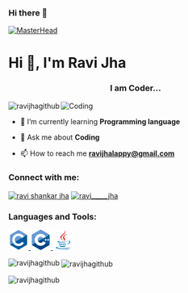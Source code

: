 ### Hi there 👋

[![MasterHead](https://user-images.githubusercontent.com/35267447/206916906-9bfb66d9-c419-44c2-908a-4885e610425f.gif)](https://Ravijhagithub.io)
<h1 align="cen2fmedia.giphy.com%2fmedia%ter">Hi 👋, I'm Ravi Jha</h1>
<h3 align="center">I am Coder...</h3>
<img align="right" alt="Coding" width="400" src="https://media1.tenor.com/images/cd37fa49c983ac905df0016fd5b6a2ee/tenor.gif?itemid=13165216">

<p align="left"> <img src="https://komarev.com/ghpvc/?username=ravijhagithub&label=Profile%20views&color=0e75b6&style=flat" alt="ravijhagithub" /> </p>

- 🌱 I’m currently learning **Programming language**

- 💬 Ask me about **Coding**

- 📫 How to reach me **ravijhalappy@gmail.com**

<h3 align="left">Connect with me:</h3>
<p align="left">
<a href="https://linkedin.com/in/ravi shankar jha" target="blank"><img align="center" src="https://raw.githubusercontent.com/rahuldkjain/github-profile-readme-generator/master/src/images/icons/Social/linked-in-alt.svg" alt="ravi shankar jha" height="30" width="40" /></a>
<a href="https://instagram.com/ravi_____jha" target="blank"><img align="center" src="https://raw.githubusercontent.com/rahuldkjain/github-profile-readme-generator/master/src/images/icons/Social/instagram.svg" alt="ravi_____jha" height="30" width="40" /></a>
</p>

<h3 align="left">Languages and Tools:</h3>
<p align="left"> <a href="https://www.cprogramming.com/" target="_blank" rel="noreferrer"> <img src="https://raw.githubusercontent.com/devicons/devicon/master/icons/c/c-original.svg" alt="c" width="40" height="40"/> </a> <a href="https://www.w3schools.com/cpp/" target="_blank" rel="noreferrer"> <img src="https://raw.githubusercontent.com/devicons/devicon/master/icons/cplusplus/cplusplus-original.svg" alt="cplusplus" width="40" height="40"/> </a> <a href="https://www.java.com" target="_blank" rel="noreferrer"> <img src="https://raw.githubusercontent.com/devicons/devicon/master/icons/java/java-original.svg" alt="java" width="40" height="40"/> </a> </p>

<p><img align="left" src="https://github-readme-stats.vercel.app/api/top-langs?username=ravijhagithub&show_icons=true&locale=en&layout=compact" alt="ravijhagithub" /></p>

<p>&nbsp;<img align="center" src="https://github-readme-stats.vercel.app/api?username=ravijhagithub&show_icons=true&locale=en" alt="ravijhagithub" /></p>

<p><img align="center" src="https://github-readme-streak-stats.herokuapp.com/?user=ravijhagithub&" alt="ravijhagithub" /></p>
